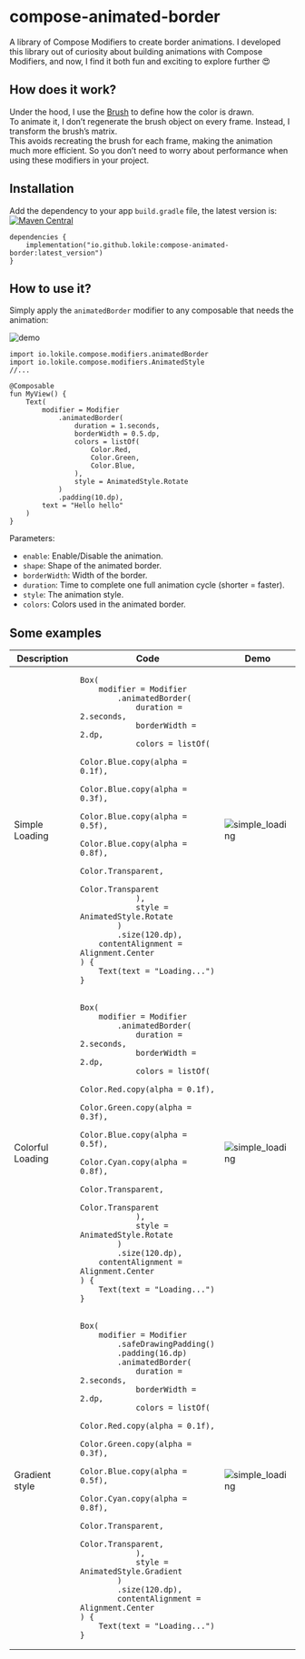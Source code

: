 # compose-animated-border

A library of Compose Modifiers to create border animations. I developed this library out of
curiosity about building animations with Compose Modifiers, and now, I find it both fun and exciting
to explore further 😍

## How does it work?

Under the hood, I use
the [Brush](https://developer.android.com/develop/ui/compose/graphics/draw/brush) to define how the
color is drawn.  
To animate it, I don’t regenerate the brush object on every frame. Instead, I transform the brush’s
matrix.  
This avoids recreating the brush for each frame, making the animation much more efficient. So you
don’t need to worry about performance when using these modifiers in your project.

## Installation

Add the dependency to your app `build.gradle` file, the latest version
is: [![Maven Central](https://img.shields.io/maven-central/v/io.github.lokile/compose-animated-border?label=Maven%20Central)](https://central.sonatype.com/artifact/io.github.lokile/compose-animated-border)

```
dependencies {
    implementation("io.github.lokile:compose-animated-border:latest_version")
}
```

## How to use it?

Simply apply the `animatedBorder` modifier to any composable that needs the animation:

![demo](https://github.com/user-attachments/assets/3bcf81c3-f068-42a6-bf66-bc85f36375b7)

```
import io.lokile.compose.modifiers.animatedBorder
import io.lokile.compose.modifiers.AnimatedStyle
//...

@Composable
fun MyView() {
    Text(
        modifier = Modifier
            .animatedBorder(
                duration = 1.seconds,
                borderWidth = 0.5.dp,
                colors = listOf(
                    Color.Red,
                    Color.Green,
                    Color.Blue,
                ),
                style = AnimatedStyle.Rotate
            )
            .padding(10.dp),
        text = "Hello hello"
    )
}
```

Parameters:

- `enable`: Enable/Disable the animation.
- `shape`: Shape of the animated border.
- `borderWidth`: Width of the border.
- `duration`: Time to complete one full animation cycle (shorter = faster).
- `style`: The animation style.
- `colors`: Colors used in the animated border.


## Some examples

<table>
  <thead>
    <tr>
      <th>Description</th>
      <th>Code</th>
      <th>Demo</th>
    </tr>
  </thead>
  <tbody>
    <tr>
      <td>Simple Loading</td>
      <td>
        <pre><code class="language-kotlin">Box(
    modifier = Modifier
        .animatedBorder(
            duration = 2.seconds,
            borderWidth = 2.dp,
            colors = listOf(
                Color.Blue.copy(alpha = 0.1f),
                Color.Blue.copy(alpha = 0.3f),
                Color.Blue.copy(alpha = 0.5f),
                Color.Blue.copy(alpha = 0.8f),
                Color.Transparent,
                Color.Transparent
            ),
            style = AnimatedStyle.Rotate
        )
        .size(120.dp),
    contentAlignment = Alignment.Center
) {
    Text(text = "Loading...")
}</code></pre>
      </td>
      <td>
        <img alt="simple_loading" src="https://github.com/user-attachments/assets/a4f59fdf-ae9c-4c9b-abc0-acbdbf8d894f" />
      </td>
    </tr>
    <tr>
          <td>Colorful Loading</td>
          <td>
            <pre><code class="language-kotlin">Box(
    modifier = Modifier
        .animatedBorder(
            duration = 2.seconds,
            borderWidth = 2.dp,
            colors = listOf(
                Color.Red.copy(alpha = 0.1f),
                Color.Green.copy(alpha = 0.3f),
                Color.Blue.copy(alpha = 0.5f),
                Color.Cyan.copy(alpha = 0.8f),
                Color.Transparent,
                Color.Transparent
            ),
            style = AnimatedStyle.Rotate
        )
        .size(120.dp),
    contentAlignment = Alignment.Center
) {
    Text(text = "Loading...")
}</code></pre>
          </td>
          <td>
            <img alt="simple_loading" src="https://github.com/user-attachments/assets/5299f902-0787-44c0-9c25-a4a1a43508de" />
          </td>
        </tr>
<tr>
          <td>Gradient style</td>
          <td>
            <pre><code class="language-kotlin">Box(
    modifier = Modifier
        .safeDrawingPadding()
        .padding(16.dp)
        .animatedBorder(
            duration = 2.seconds,
            borderWidth = 2.dp,
            colors = listOf(
                Color.Red.copy(alpha = 0.1f),
                Color.Green.copy(alpha = 0.3f),
                Color.Blue.copy(alpha = 0.5f),
                Color.Cyan.copy(alpha = 0.8f),
                Color.Transparent,
                Color.Transparent,
            ),
            style = AnimatedStyle.Gradient
        )
        .size(120.dp),
        contentAlignment = Alignment.Center
) {
    Text(text = "Loading...")
}</code></pre>
          </td>
          <td>
            <img alt="simple_loading" src="https://github.com/user-attachments/assets/a6811726-83cd-4def-8ca4-6c66662607aa" />
          </td>
        </tr>
  </tbody>
</table>
